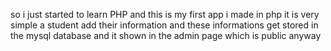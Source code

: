 so i just started to learn PHP and this is my first app i made in php it is very simple a student add their information and these informations get stored in the mysql database and it shown in the admin page which is public anyway
